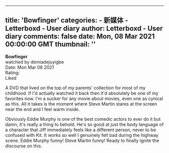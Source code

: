 
---
title: 'Bowfinger'
categories: 
    - 新媒体
    - Letterboxd - User diary
author: Letterboxd - User diary
comments: false
date: Mon, 08 Mar 2021 00:00:00 GMT
thumbnail: ''
---

<div>   
<b>Bowfinger</b><br>watched by demiadejuyigbe<br>Date: Mon Mar 08 2021<br>Rating:  <br>Liked<br>








<div>



<div><p>A DVD that lived on the top of my parents' collection for most of my childhood. If I'd actually watched it back then it'd absolutely be one of my favorites now. I'm a sucker for any movie about movies, even one as cynical as this. All it takes is the moment where Steve Martin stares at the screen near the end and I feel warm inside.</p><p>Obviously Eddie Murphy is one of the best comedic actors to ever do it but damn, it's really a thing to behold. He's so good at just the body language of a character that Jiff immediately feels like a different person, never to be confused with Kit. It works so well I genuinely felt bad during the highway scene. Eddie Murphy funny! Steve Martin funny! Ready to finally ignite the discourse on this.</p></div>

</div>
  
</div>
            